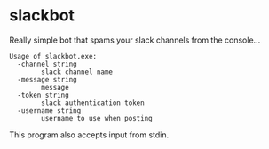 # slackbot
Really simple bot that spams your slack channels from the console...

    Usage of slackbot.exe:
      -channel string
            slack channel name
      -message string
            message
      -token string
            slack authentication token
      -username string
            username to use when posting
This program also accepts input from stdin.
